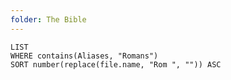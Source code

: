 ```yaml
---
folder: The Bible
---
```


```dataview
LIST 
WHERE contains(Aliases, "Romans")
SORT number(replace(file.name, "Rom ", "")) ASC
```
 
